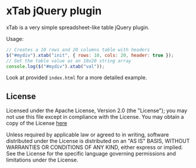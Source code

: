 xTab jQuery plugin
==================

xTab is a very simple spreadsheet-like table jQuery plugin.

Usage:

```javascript
// Creates a 10 rows and 20 columns table with headers
$("#mydiv").xtab("init", { rows: 10, cols: 20, header: true });
// Get the table value as an 10x20 string array
console.log($("#mydiv").xtab("val"));
```

Look at provided `index.html` for a more detailed example.

License
-------

Licensed under the Apache License, Version 2.0 (the "License");
you may not use this file except in compliance with the License.
You may obtain a copy of the License [here](http://www.apache.org/licenses/LICENSE-2.0)

Unless required by applicable law or agreed to in writing, software
distributed under the License is distributed on an "AS IS" BASIS,
WITHOUT WARRANTIES OR CONDITIONS OF ANY KIND, either express or implied.
See the License for the specific language governing permissions and
limitations under the License.

